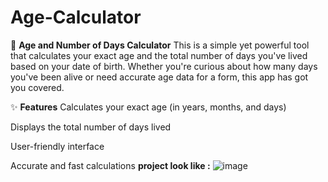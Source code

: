 # Age-Calculator
🧮 **Age and Number of Days Calculator**
This is a simple yet powerful tool that calculates your exact age and the total number of days you've lived based on your date of birth. Whether you're curious about how many days you've been alive or need accurate age data for a form, this app has got you covered.

✨ **Features**
Calculates your exact age (in years, months, and days)

Displays the total number of days lived

User-friendly interface

Accurate and fast calculations
**project look like :**
![image](https://github.com/user-attachments/assets/d527435e-668f-4d39-9fa6-e39aeb464fd6)

